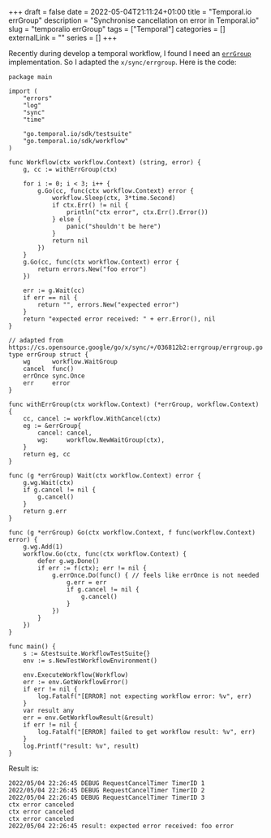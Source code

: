 +++
draft = false
date = 2022-05-04T21:11:24+01:00
title = "Temporal.io errGroup"
description = "Synchronise cancellation on error in Temporal.io"
slug = "temporalio errGroup"
tags = ["Temporal"]
categories = []
externalLink = ""
series = []
+++

Recently during develop a temporal workflow, I found I need an
[`errGroup`](https://pkg.go.dev/golang.org/x/sync/errgroup) implementation. So
I adapted the `x/sync/errgroup`. Here is the code:

```
package main

import (
	"errors"
	"log"
	"sync"
	"time"

	"go.temporal.io/sdk/testsuite"
	"go.temporal.io/sdk/workflow"
)

func Workflow(ctx workflow.Context) (string, error) {
	g, cc := withErrGroup(ctx)

	for i := 0; i < 3; i++ {
		g.Go(cc, func(ctx workflow.Context) error {
			workflow.Sleep(ctx, 3*time.Second)
			if ctx.Err() != nil {
				println("ctx error", ctx.Err().Error())
			} else {
				panic("shouldn't be here")
			}
			return nil
		})
	}
	g.Go(cc, func(ctx workflow.Context) error {
		return errors.New("foo error")
	})

	err := g.Wait(cc)
	if err == nil {
		return "", errors.New("expected error")
	}
	return "expected error received: " + err.Error(), nil
}

// adapted from https://cs.opensource.google/go/x/sync/+/036812b2:errgroup/errgroup.go
type errGroup struct {
	wg      workflow.WaitGroup
	cancel  func()
	errOnce sync.Once
	err     error
}

func withErrGroup(ctx workflow.Context) (*errGroup, workflow.Context) {
	cc, cancel := workflow.WithCancel(ctx)
	eg := &errGroup{
		cancel: cancel,
		wg:     workflow.NewWaitGroup(ctx),
	}
	return eg, cc
}

func (g *errGroup) Wait(ctx workflow.Context) error {
	g.wg.Wait(ctx)
	if g.cancel != nil {
		g.cancel()
	}
	return g.err
}

func (g *errGroup) Go(ctx workflow.Context, f func(workflow.Context) error) {
	g.wg.Add(1)
	workflow.Go(ctx, func(ctx workflow.Context) {
		defer g.wg.Done()
		if err := f(ctx); err != nil {
			g.errOnce.Do(func() { // feels like errOnce is not needed
				g.err = err
				if g.cancel != nil {
					g.cancel()
				}
			})
		}
	})
}

func main() {
	s := &testsuite.WorkflowTestSuite{}
	env := s.NewTestWorkflowEnvironment()

	env.ExecuteWorkflow(Workflow)
	err := env.GetWorkflowError()
	if err != nil {
		log.Fatalf("[ERROR] not expecting workflow error: %v", err)
	}
	var result any
	err = env.GetWorkflowResult(&result)
	if err != nil {
		log.Fatalf("[ERROR] failed to get workflow result: %v", err)
	}
	log.Printf("result: %v", result)
}
```

Result is:

```
2022/05/04 22:26:45 DEBUG RequestCancelTimer TimerID 1
2022/05/04 22:26:45 DEBUG RequestCancelTimer TimerID 2
2022/05/04 22:26:45 DEBUG RequestCancelTimer TimerID 3
ctx error canceled
ctx error canceled
ctx error canceled
2022/05/04 22:26:45 result: expected error received: foo error
```
